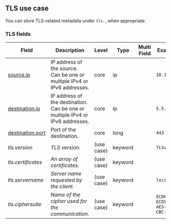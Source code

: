## TLS use case

You can store TLS-related metadata under `tls.`, when appropriate.


### <a name="tls"></a> TLS fields


| Field  | Description  | Level  | Type  | Multi Field  | Example  |
|---|---|---|---|---|---|
| [source.ip](https://github.com/elastic/ecs#source.ip)  | IP address of the source.<br/>Can be one or multiple IPv4 or IPv6 addresses. | core | ip |  | `10.1.1.10` |
| [destination.ip](https://github.com/elastic/ecs#destination.ip)  | IP address of the destination.<br/>Can be one or multiple IPv4 or IPv6 addresses. | core | ip |  | `5.5.5.5` |
| [destination.port](https://github.com/elastic/ecs#destination.port)  | Port of the destination. | core | long |  | `443` |
| <a name="tls.version"></a>*tls.version* | *TLS version.* | (use case) | keyword |  | `TLSv1.2` |
| <a name="tls.certificates"></a>*tls.certificates* | *An array of certificates.* | (use case) | keyword |  |  |
| <a name="tls.servername"></a>*tls.servername* | *Server name requested by the client.* | (use case) | keyword |  | `localhost` |
| <a name="tls.ciphersuite"></a>*tls.ciphersuite* | *Name of the cipher used for the communication.* | (use case) | keyword |  | `ECDHE-ECDSA-AES-128-CBC-SHA` |



